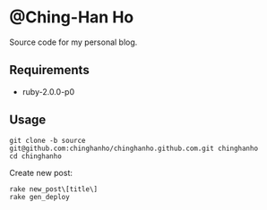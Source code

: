 # @Ching-Han Ho

Source code for my personal blog.

## Requirements

* ruby-2.0.0-p0

## Usage

```
git clone -b source git@github.com:chinghanho/chinghanho.github.com.git chinghanho
cd chinghanho
```

Create new post:

```
rake new_post\[title\]
rake gen_deploy
```
